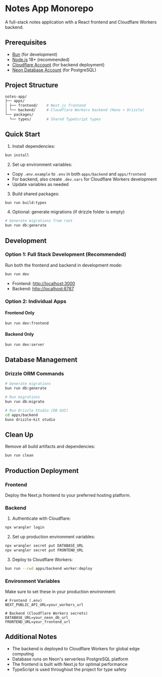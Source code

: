 # Notes App Monorepo

A full-stack notes application with a React frontend and Cloudflare Workers backend.

## Prerequisites

- [Bun](https://bun.sh) (for development)
- [Node.js](https://nodejs.org/) 18+ (recommended)
- [Cloudflare Account](https://dash.cloudflare.com/sign-up) (for backend deployment)
- [Neon Database Account](https://neon.tech) (for PostgreSQL)

## Project Structure

```bash
notes-app/
├── apps/
│ ├── frontend/    # Next.js frontend
│ └── backend/     # Cloudflare Workers backend (Hono + Drizzle)
└── packages/
  └── types/       # Shared TypeScript types
```

## Quick Start

1. Install dependencies:

```bash
bun install
```

2. Set up environment variables:

- Copy `.env.example` to `.env` in both `apps/backend` and `apps/frontend`
- For backend, also create `.dev.vars` for Cloudflare Workers development
- Update variables as needed

3. Build shared packages:

```bash
bun run build:types
```

4. Optional: generate migrations (if drizzle folder is empty)

```bash
# Generate migrations from root
bun run db:generate
```

## Development

### Option 1: Full Stack Development (Recommended)

Run both the frontend and backend in development mode:

```bash
bun run dev
```

- Frontend: [http://localhost:3000](http://localhost:3000)
- Backend: [http://localhost:8787](http://localhost:8787)

### Option 2: Individual Apps

#### Frontend Only

```bash
bun run dev:frontend
```

#### Backend Only

```bash
bun run dev:server
```

## Database Management

### Drizzle ORM Commands

```bash
# Generate migrations
bun run db:generate

# Run migrations
bun run db:migrate

# Run Drizzle Studio (DB GUI)
cd apps/backend
bunx drizzle-kit studio
```

## Clean Up

Remove all build artifacts and dependencies:

```bash
bun run clean
```

## Production Deployment

### Frontend

Deploy the Next.js frontend to your preferred hosting platform.

### Backend

1. Authenticate with Cloudflare:

```bash
npx wrangler login
```

2. Set up production environment variables:

```bash
npx wrangler secret put DATABASE_URL
npx wrangler secret put FRONTEND_URL
```

3. Deploy to Cloudflare Workers:

```bash
bun run --cwd apps/backend worker:deploy
```

### Environment Variables

Make sure to set these in your production environment:

```env
# Frontend (.env)
NEXT_PUBLIC_API_URL=your_workers_url

# Backend (Cloudflare Workers secrets)
DATABASE_URL=your_neon_db_url
FRONTEND_URL=your_frontend_url
```

## Additional Notes

- The backend is deployed to Cloudflare Workers for global edge computing
- Database runs on Neon's serverless PostgreSQL platform
- The frontend is built with Next.js for optimal performance
- TypeScript is used throughout the project for type safety
